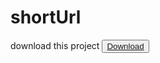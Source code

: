 # shortUrl
 download this project <button><a href="https://github.com/SaiGaneshReddy3648/shortUrl_.git" download >Download</a></button>
